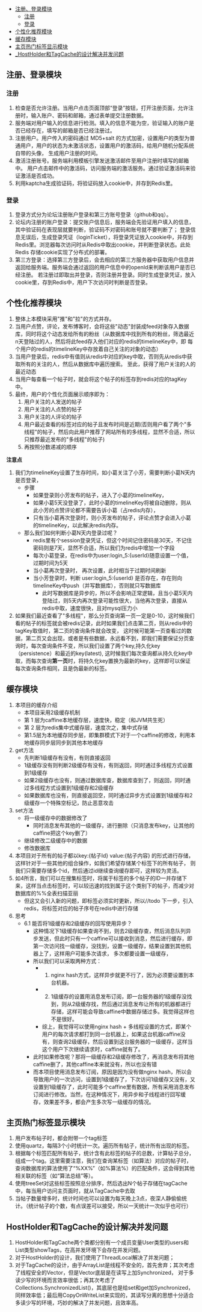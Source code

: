 - [ 注册、登录模块](#head1)
	- [ 注册](#head2)
	- [ 登录](#head3)
- [ 个性化推荐模块](#head4)
- [ 缓存模块](#head5)
- [ 主页热门标签显示模块](#head6)
- [_HostHolder和TagCache的设计解决并发问题](#head7)



## <span id="head1"> 注册、登录模块</span>
### <span id="head2"> 注册</span>
1. 检查是否允许注册。当用户点击页面顶部“登录”按钮，打开注册页面，允许注册时，输入账户、密码和邮箱，通过表单提交注册数据。
2. 服务端对用户输入的信息进行检测。填入的信息不能为空，验证输入的账户是否已经存在，填写的邮箱是否已经注册过。
3. 注册用户。用户传入的密码通过 MD5+salt 的方式加密，设置用户的类型为普通用户，用户的状态为未激活状态，设置用户的激活码，给用户随机分配系统自带的头像，
生成用户注册的时间。
4. 激活注册账号。服务端利用模板引擎发送激活邮件至用户注册时填写的邮箱中。
用户点击邮件中的激活码，访问服务端的激活服务。通过验证激活码来验证激活是否成功。
5. 利用kaptcha生成验证码，将验证码放入cookie中，并存到Redis里。

### <span id="head3"> 登录</span>
1. 登录方式分为论坛注册账户登录和第三方账号登录（github和qq）。
2. 论坛内注册的账户登录：提交账户信息后，服务端会先验证用户填入的信息，其中验证码在表现层就要判断，验证码不对密码和账号就不要判断了；
登录信息无误后，生成登录凭证（loginTicket），将登录凭证放入cookie中，并存到Redis里。浏览器每次访问时从Redis中取出cookie，并判断登录状态。此处Redis
存储cookie实现了分布式的部署。
3. 第三方登录：选择第三方登录后，会去相应的第三方服务器中获取用户信息并返回给服务端。服务端会通过返回的用户信息中的openId来判断该用户是否已经注册。
若注册过即取出并登录，否则注册并登录。同时生成登录凭证，放入cookie里，存到Redis中，用户下次访问时判断是否登录。

## <span id="head4"> 个性化推荐模块</span>
1. 整体上本模块采用"推"和"拉"的方式并存。
2. 当用户点赞，评论，发布博客时，会将这些"动态"封装成feed对象存入数据库，同时将这个动态发给所有的粉丝（从数据库中找到所有的粉丝，筛选最近n天登陆过的人，然后将此feed存入他们对应的redis的timelineKey中，即
每个用户的redis的timelineKey中存放着自己关注的对象的动态）
3. 当用户登录后，redis中有值则从redis中对应的key中取，否则先从redis中获取所有的关注的人，然后从数据库中遍历搜索。 至此，获得了用户关注的人的最近动态
4. 当用户每查看一个帖子时，就会将这个帖子的标签存到redis对应的tagKey中。
5. 最终，用户的个性化页面展示顺序即为：
    1. 用户关注的人发送的帖子
    2. 用户关注的人点赞的帖子
    3. 用户关注的人评论的帖子
    4. 用户最近查看的标签对应的帖子且发布时间是近期(否则用户看了两个"多线程"的帖子，然后向此用户推荐了网站所有的多线程，显然不合适，所以只推荐最近发布的"多线程"的帖子)
    5. 再按照分数递减的顺序
    

**注意点**

1. 我们为timelineKey设置了生存时间，如小葛关注了小芳，需要判断小葛N天内是否登录，
    - 步骤
        - 如果登录则小芳发布的帖子，进入了小葛的timelineKey，
        - 如果小葛5天没登录了，此时小葛的timelineKey将被自动删除，则从此小芳的点赞评论都不需要告诉小葛（占redis内存），
        - 只有当小葛再次登录时，则小芳发布的帖子，评论点赞才会进入小葛的timelineKey，以此解决redis内存。
    - 那么我们如何判断小葛N天内登录过呢？
        - redis里有个session登录凭证，但这个时间记住密码是30天，不记住密码则是7天，显然不合适，所以我们为redis中增加一个字段
        - 每次小葛登录，在redis中为user:login_5:{userId}随意设置一个值，过期时间为5天
        - 当小葛再次登录时， 再次设置，此时相当于过期时间刷新
        - 当小芳登录时，判断 user:login_5:{userId} 是否存在，存在则向timelineKey中push（并写数据库），否则就只写数据库
            - 此时写数据库是异步的，所以不会影响正常逻辑，且当小葛5天内登陆过，则5天内再次登录可能性很大，当他再次登录，直接从redis中取，速度很快，且对mysql压力小
2. 如果我们最近查看了"多线程"，那么分页查询第一页一定是0-10，这时候我们看的帖子的标签就会被redis记录，此时如果我们点击第二页，则从redis中的tagKey取值时，第二页的查询条件就会改变，
这时候可能第一页查看过的数据，第二页又会出现，或者是有些数据，永远看不到，即我们需要保证分页查询时，每次查询条件不变，所以我们设置了两个key,持久化key（persistence）和最近的key(latest),
这时候我们每次查询都从持久化key中取，而每次查询**第一页**时，将持久化key置换为最新的key，这样即可以保证每次查询条件相同，且是伪最新的标签。

## <span id="head5"> 缓存模块</span>
1. 本项目的缓存介绍
    - 本项目采用2级缓存机制
    - 第 1 层为caffine本地缓存层，速度快，稳定（和JVM共生死）
    - 第 2 层为redis集中式缓存层，速度次之，集中式存储
    - 第1.5层为本地缓存同步层，即集群模式下对于一个caffine的修改，利用本地缓存同步层同步到其他本地缓存
2. get方法
    - 先判断1级缓存有没有，有则直接返回
    - 1级缓存没有则判断2级缓存有没有，有则返回，同时通过多线程方式设置到1级缓存
    - 如果2级缓存也没有，则通过数据库查，数据库查到了，则返回，同时通过多线程方式设置到1级缓存和2级缓存
    - 如果数据库也没有，则直接返回空，同时通过异步方式设置到1级缓存和2级缓存一个特殊空标记，防止恶意攻击
3. set方法
    - 将一级缓存中的数据修改了
        - 同时消息发布其他的一级缓存，进行删除（只消息发布key，让其他的caffine把这个key删了）
    - 继续修改二级缓存中的数据
    - 修改数据库
4. 本项目对于所有的帖子都以key:{帖子Id} value:{帖子内容} 的形式进行存储，这样针对于一些其他的组合操作，如我们希望存储某个标签下的所有帖子，
    则我们只需要存储多个id，然后通过id继续查询缓存即可，这样较为灵活。
5. 如4所言，我们可以在搜集标签时，将属于标签的多个帖子的ID一并存储下来，这样当点击标签时，可以较迅速的找到属于这个类别下的帖子，而减少对数据库的%%全表扫描亚丽
    - 但这又会引入新的问题，即标签必须实时更新，所以//todo 下一步，引入redis，将标签对应的帖子序号在redis中进行存储
6. 思考
    - 6.1 能否将1级缓存和2级缓存的回写使用异步？
        - 这种情况下1级缓存如果查询不到，则去2级缓存查，然后消息队列异步发送，但此时只有一个caffine可以接收到消息，然后进行缓存，即第一次访问找一级缓存，没找到，设置一级缓存，结果设置到其他机器上了，这样用户可能多次请求，
        多次都要设置一级缓存，
        - 所以我们可以采取两种方式：
            - 1. nginx hash方式，这样异步就更不行了，因为必须要设置到本台机器。
            - 2. 1级缓存的设置用消息发布订阅，即一台服务器的1级缓存没找到，则从2级缓存找，然后通过消息发布让所有的机器都进行存储，这样可能会导致caffine中数据存储过多。我觉得这样也不是很好。
            - 综上，我觉得可以使用nginx hash + 多线程设置的方式，即某个用户的每次请求都打到同一台机器上，如果这台机器caffine没有，则查询2级缓存，然后设置到这台服务器的一级缓存，这样当这个用户下次继续请求时，caffine就有了。
        - 此时如果修改呢？那将一级缓存和2级缓存修改了，再消息发布将其他caffine删了，其他caffine本来就没有，所以也没有错
        - 而本项目使用消息发布订阅，原因是因为没有做nginx hash，所以会导致用户的一次访问，设置到1级缓存了，下次访问1级缓存又没有，又设置到1级缓存了，此时可能多个caffine里有数据，所有采用消息发布订阅进行修改。当然，在这种情况下，用异步和子线程进行回写缓存，效果差不多，都会产生多次写一级缓存的情况。

   


## <span id="head6"> 主页热门标签显示模块</span>
1. 用户发布帖子时，都会附带一个tag标签
2. 使用quartz，每隔3个小时统计一次。遍历所有帖子，统计所有出现的标签。
3. 根据每个标签匹配所有帖子，统计含有此标签的帖子的总数，计算帖子总分，组成一个tag。这里需要注意，我们在查询某标签（如算法）对应的帖子时，
查询数据库的算法使用了“%XX%”（如%算法%）的匹配条件，这会得到其他相关联的标签（如“算法总结”等）。
4. 使用treeSet对这些标签按照总分排序，然后选出N个帖子存储在tagCache中，每当用户访问主页面时，就从TagCache中去取
5. 当帖子数量增多时，统计时间也可以设置为每天晚上3点，夜深人静偷偷统计。（统计帖子的个数，有点误差可以接受，所以一天统计一次似乎也可行）


## <span id="head7"> HostHolder和TagCache的设计解决并发问题</span>
1. HostHolder和TagCache两个类都分别有一个成员变量User类型的users和List类型showTags，在高并发环境下会存在并发问题。
2. 对于HostHolder的设计，我们使用了ThreadLocal解决了并发问题；
3. 对于TagCache的设计，由于ArrayList是线程不安全的，首先舍弃；其次考虑了线程安全的Vector，但是Vector底层是在读写上加Synchronized，
   对于多读少写的环境而言效率很低；再其次考虑了Collections.SynchronizedList()，其底层也是给set和get加Synchronized，同样效率低；最后用CopyOnWriteList来实现的，其读写分离的思想十分适合
   多读少写的环境，巧妙的解决了并发问题，且效率高。